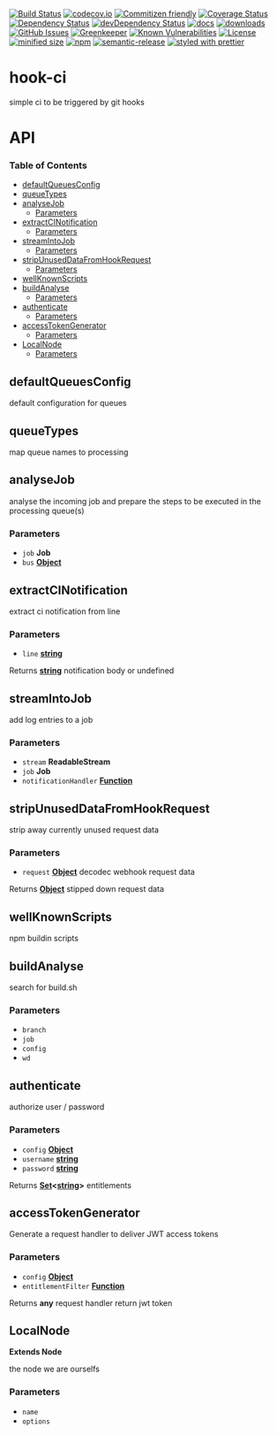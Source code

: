 [![Build Status](https://secure.travis-ci.org/arlac77/hook-ci.png)](http://travis-ci.org/arlac77/hook-ci)
[![codecov.io](http://codecov.io/github/arlac77/hook-ci/coverage.svg?branch=master)](http://codecov.io/github/arlac77/hook-ci?branch=master)
[![Commitizen friendly](https://img.shields.io/badge/commitizen-friendly-brightgreen.svg)](http://commitizen.github.io/cz-cli/)
[![Coverage Status](https://coveralls.io/repos/arlac77/hook-ci/badge.svg)](https://coveralls.io/r/arlac77/hook-ci)
[![Dependency Status](https://david-dm.org/arlac77/hook-ci.svg)](https://david-dm.org/arlac77/hook-ci)
[![devDependency Status](https://david-dm.org/arlac77/hook-ci/dev-status.svg)](https://david-dm.org/arlac77/hook-ci#info=devDependencies)
[![docs](http://inch-ci.org/github/arlac77/hook-ci.svg?branch=master)](http://inch-ci.org/github/arlac77/hook-ci)
[![downloads](http://img.shields.io/npm/dm/hook-ci.svg?style=flat-square)](https://npmjs.org/package/hook-ci)
[![GitHub Issues](https://img.shields.io/github/issues/arlac77/hook-ci.svg?style=flat-square)](https://github.com/arlac77/hook-ci/issues)
[![Greenkeeper](https://badges.greenkeeper.io/arlac77/hook-ci.svg)](https://greenkeeper.io/)
[![Known Vulnerabilities](https://snyk.io/test/github/arlac77/hook-ci/badge.svg)](https://snyk.io/test/github/arlac77/hook-ci)
[![License](https://img.shields.io/badge/License-BSD%203--Clause-blue.svg)](https://opensource.org/licenses/BSD-3-Clause)
[![minified size](https://badgen.net/bundlephobia/min/hook-ci)](https://bundlephobia.com/result?p=hook-ci)
[![npm](https://img.shields.io/npm/v/hook-ci.svg)](https://www.npmjs.com/package/hook-ci)
[![semantic-release](https://img.shields.io/badge/%20%20%F0%9F%93%A6%F0%9F%9A%80-semantic--release-e10079.svg)](https://github.com/arlac77/hook-ci)
[![styled with prettier](https://img.shields.io/badge/styled_with-prettier-ff69b4.svg)](https://github.com/prettier/prettier)

# hook-ci

simple ci to be triggered by git hooks

# API

<!-- Generated by documentation.js. Update this documentation by updating the source code. -->

### Table of Contents

-   [defaultQueuesConfig](#defaultqueuesconfig)
-   [queueTypes](#queuetypes)
-   [analyseJob](#analysejob)
    -   [Parameters](#parameters)
-   [extractCINotification](#extractcinotification)
    -   [Parameters](#parameters-1)
-   [streamIntoJob](#streamintojob)
    -   [Parameters](#parameters-2)
-   [stripUnusedDataFromHookRequest](#stripunuseddatafromhookrequest)
    -   [Parameters](#parameters-3)
-   [wellKnownScripts](#wellknownscripts)
-   [buildAnalyse](#buildanalyse)
    -   [Parameters](#parameters-4)
-   [authenticate](#authenticate)
    -   [Parameters](#parameters-5)
-   [accessTokenGenerator](#accesstokengenerator)
    -   [Parameters](#parameters-6)
-   [LocalNode](#localnode)
    -   [Parameters](#parameters-7)

## defaultQueuesConfig

default configuration for queues

## queueTypes

map queue names
to processing

## analyseJob

analyse the incoming job and prepare the steps to be executed in the processing queue(s)

### Parameters

-   `job` **Job** 
-   `bus` **[Object](https://developer.mozilla.org/docs/Web/JavaScript/Reference/Global_Objects/Object)** 

## extractCINotification

extract ci notification from line

### Parameters

-   `line` **[string](https://developer.mozilla.org/docs/Web/JavaScript/Reference/Global_Objects/String)** 

Returns **[string](https://developer.mozilla.org/docs/Web/JavaScript/Reference/Global_Objects/String)** notification body or undefined

## streamIntoJob

add log entries to a job

### Parameters

-   `stream` **ReadableStream** 
-   `job` **Job** 
-   `notificationHandler` **[Function](https://developer.mozilla.org/docs/Web/JavaScript/Reference/Statements/function)** 

## stripUnusedDataFromHookRequest

strip away currently unused request data

### Parameters

-   `request` **[Object](https://developer.mozilla.org/docs/Web/JavaScript/Reference/Global_Objects/Object)** decodec webhook request data

Returns **[Object](https://developer.mozilla.org/docs/Web/JavaScript/Reference/Global_Objects/Object)** stipped down request data

## wellKnownScripts

npm buildin scripts

## buildAnalyse

search for build.sh

### Parameters

-   `branch`  
-   `job`  
-   `config`  
-   `wd`  

## authenticate

authorize user / password

### Parameters

-   `config` **[Object](https://developer.mozilla.org/docs/Web/JavaScript/Reference/Global_Objects/Object)** 
-   `username` **[string](https://developer.mozilla.org/docs/Web/JavaScript/Reference/Global_Objects/String)** 
-   `password` **[string](https://developer.mozilla.org/docs/Web/JavaScript/Reference/Global_Objects/String)** 

Returns **[Set](https://developer.mozilla.org/docs/Web/JavaScript/Reference/Global_Objects/Set)&lt;[string](https://developer.mozilla.org/docs/Web/JavaScript/Reference/Global_Objects/String)>** entitlements

## accessTokenGenerator

Generate a request handler to deliver JWT access tokens

### Parameters

-   `config` **[Object](https://developer.mozilla.org/docs/Web/JavaScript/Reference/Global_Objects/Object)** 
-   `entitlementFilter` **[Function](https://developer.mozilla.org/docs/Web/JavaScript/Reference/Statements/function)** 

Returns **any** request handler return jwt token

## LocalNode

**Extends Node**

the node we are ourselfs

### Parameters

-   `name`  
-   `options`  
